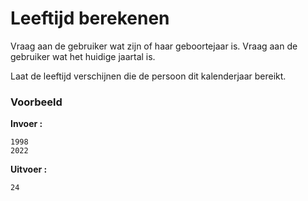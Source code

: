 # Leeftijd berekenen

Vraag aan de gebruiker wat zijn of haar geboortejaar is.
Vraag aan de gebruiker wat het huidige jaartal is.

Laat de leeftijd verschijnen die de persoon dit kalenderjaar bereikt.

### Voorbeeld
**Invoer :**

    1998
    2022
    
**Uitvoer :**

    24
